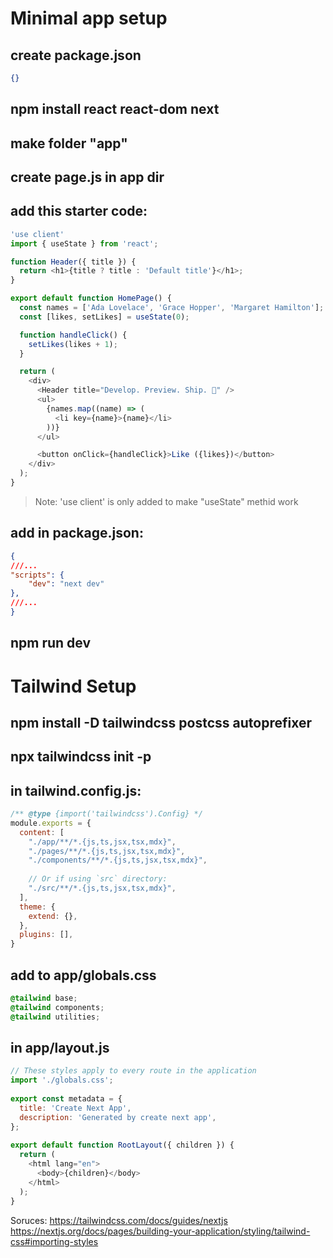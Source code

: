 # Minimal app setup
## create package.json
```json
{}
```
## npm install react react-dom next
## make folder "app"
## create page.js in app dir
## add this starter code:
```js
'use client'
import { useState } from 'react';

function Header({ title }) {
  return <h1>{title ? title : 'Default title'}</h1>;
}

export default function HomePage() {
  const names = ['Ada Lovelace', 'Grace Hopper', 'Margaret Hamilton'];
  const [likes, setLikes] = useState(0);

  function handleClick() {
    setLikes(likes + 1);
  }

  return (
    <div>
      <Header title="Develop. Preview. Ship. 🚀" />
      <ul>
        {names.map((name) => (
          <li key={name}>{name}</li>
        ))}
      </ul>

      <button onClick={handleClick}>Like ({likes})</button>
    </div>
  );
}

```
> Note: 'use client' is only added to make "useState" methid work
## add in package.json:
```json
{
///...
"scripts": {
    "dev": "next dev"
},
///...
}
```
## npm run dev



# Tailwind Setup
## npm install -D tailwindcss postcss autoprefixer
## npx tailwindcss init -p
## in tailwind.config.js: 
```js
/** @type {import('tailwindcss').Config} */
module.exports = {
  content: [
    "./app/**/*.{js,ts,jsx,tsx,mdx}",
    "./pages/**/*.{js,ts,jsx,tsx,mdx}",
    "./components/**/*.{js,ts,jsx,tsx,mdx}",
 
    // Or if using `src` directory:
    "./src/**/*.{js,ts,jsx,tsx,mdx}",
  ],
  theme: {
    extend: {},
  },
  plugins: [],
}
```

## add to app/globals.css
```css
@tailwind base;
@tailwind components;
@tailwind utilities;
```

## in app/layout.js
```js
// These styles apply to every route in the application
import './globals.css';
 
export const metadata = {
  title: 'Create Next App',
  description: 'Generated by create next app',
};
 
export default function RootLayout({ children }) {
  return (
    <html lang="en">
      <body>{children}</body>
    </html>
  );
}
```





Soruces: https://tailwindcss.com/docs/guides/nextjs https://nextjs.org/docs/pages/building-your-application/styling/tailwind-css#importing-styles
